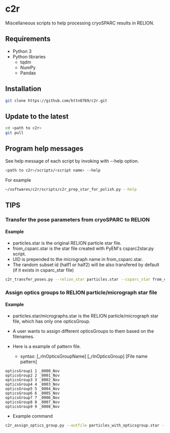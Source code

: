 # c2r
Miscellaneous scripts to help processing cryoSPARC results in RELION.

## Requirements
* Python 3
* Python libraries
  * tqdm
  * NumPy
  * Pandas

## Installation
```bash
git clone https://github.com/kttn8769/c2r.git
```

## Update to the latest
```bash
cd <path to c2r>
git pull
```

## Program help messages
See help message of each script by invoking with --help option.
```bash
<path to c2r>/scripts/<script name> --help
```

For example
```bash
~/softwares/c2r/scripts/c2r_prep_star_for_polish.py --help
```

## TIPS
### Transfer the pose parameters from cryoSPARC to RELION
#### Example
* particles.star is the original RELION particle star file.
* from_csparc.star is the star file created with PyEM's csparc2star.py script.
* UID is prepended to the micrograph name in from_csparc.star.
* The random subset id (half1 or half2) will be also transfered by default (if it exists in csparc_star file)
```bash
c2r_transfer_poses.py --relion_star particles.star --csparc_star from_csparc.star --out_star from_csparc_c2r.star --csparc_remove_uid
```

### Assign optics groups to RELION particle/micrograph star file
#### Example
* particles.star/micrographs.star is the RELION particle/micrograph star file, which has only one opticsGroup.
* A user wants to assign different opticsGroups to them based on the filenames.

* Here is a example of pattern file.
  * syntax: [_rlnOpticsGroupName] [_rlnOpticsGroup] [File name pattern]

```
opticsGroup1 1 _0000_Nov
opticsGroup2 2 _0001_Nov
opticsGroup3 3 _0002_Nov
opticsGroup4 4 _0003_Nov
opticsGroup5 5 _0004_Nov
opticsGroup6 6 _0005_Nov
opticsGroup7 7 _0006_Nov
opticsGroup8 8 _0007_Nov
opticsGroup9 9 _0008_Nov
```
 
* Example command
```bash
c2r_assign_optics_group.py --outfile particles_with_opticsgroup.star --infile particles.star --pattern_file optics_pattern.txt
```
